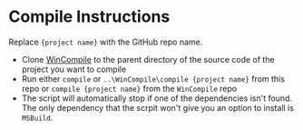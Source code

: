 # Compile Instructions
Replace `{project name}` with the GitHub repo name.
- Clone [WinCompile](https://github.com/Walkman100/WinCompile) to the parent directory of the source code of the project you want to compile
- Run either `compile` or `..\WinCompile\compile {project name}` from this repo or `compile {project name}` from the `WinCompile` repo
- The script will automatically stop if one of the dependencies isn't found. The only dependency that the scrpit won't give you an option to install is `MSBuild`.
